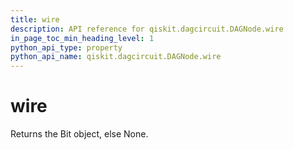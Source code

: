 ```yaml
---
title: wire
description: API reference for qiskit.dagcircuit.DAGNode.wire
in_page_toc_min_heading_level: 1
python_api_type: property
python_api_name: qiskit.dagcircuit.DAGNode.wire
---
```


# wire

Returns the Bit object, else None.

